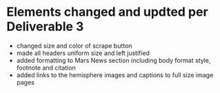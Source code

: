 # Elements changed and updted per Deliverable 3
- changed size and color of scrape button
- made all headers uniform size and left justified
- added formatting to Mars News section including body format style, footnote and citation
- added links to the hemisphere images and captions to full size image pages

